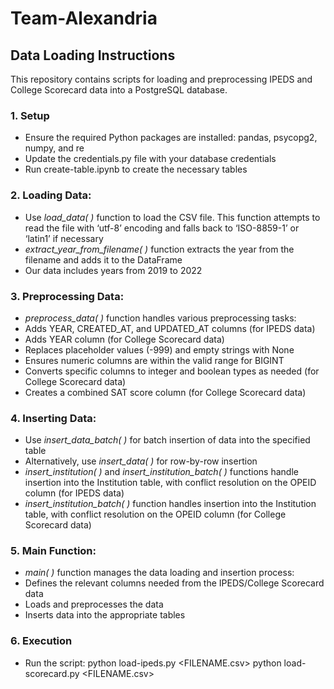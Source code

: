 # Team-Alexandria

## Data Loading Instructions 

This repository contains scripts for loading and preprocessing IPEDS and College Scorecard data into a PostgreSQL database.


### 1. Setup
- Ensure the required Python packages are installed: pandas, psycopg2, numpy, and re
- Update the credentials.py file with your database credentials
- Run create-table.ipynb to create the necessary tables

### 2. Loading Data:
- Use *load_data( )* function to load the CSV file. This function attempts to read the file with ‘utf-8’ encoding and falls back to ‘ISO-8859-1’ or ‘latin1’ if necessary
- *extract_year_from_filename( )* function extracts the year from the filename and adds it to the DataFrame
- Our data includes years from 2019 to 2022

### 3. Preprocessing Data:
- *preprocess_data( )* function handles various preprocessing tasks:
- Adds YEAR, CREATED_AT, and UPDATED_AT columns (for IPEDS data)
- Adds YEAR column (for College Scorecard data)
- Replaces placeholder values (-999) and empty strings with None
- Ensures numeric columns are within the valid range for BIGINT
- Converts specific columns to integer and boolean types as needed (for College Scorecard data)
- Creates a combined SAT score column (for College Scorecard data) 

### 4. Inserting Data:
- Use *insert_data_batch( )* for batch insertion of data into the specified table
- Alternatively, use *insert_data( )* for row-by-row insertion
- *insert_institution( )* and *insert_institution_batch( )* functions handle insertion into the Institution table, with conflict resolution on the OPEID column (for IPEDS data)
- *insert_institution_batch( )* function handles insertion into the Institution table, with conflict resolution on the OPEID column (for College Scorecard data)

### 5. Main Function:
- *main( )* function manages the data loading and insertion process:
- Defines the relevant columns needed from the IPEDS/College Scorecard data
- Loads and preprocesses the data
- Inserts data into the appropriate tables 

### 6. Execution
- Run the script: 
python load-ipeds.py <FILENAME.csv>
python load-scorecard.py <FILENAME.csv>
